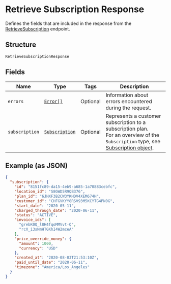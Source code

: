 
# Retrieve Subscription Response

Defines the fields that are included in the response from the
[RetrieveSubscription](#endpoint-subscriptions-retrievesubscription) endpoint.

## Structure

`RetrieveSubscriptionResponse`

## Fields

| Name | Type | Tags | Description |
|  --- | --- | --- | --- |
| `errors` | [`Error[]`](/doc/models/error.md) | Optional | Information about errors encountered during the request. |
| `subscription` | [`Subscription`](/doc/models/subscription.md) | Optional | Represents a customer subscription to a subscription plan.<br>For an overview of the `Subscription` type, see<br>[Subscription object](https://developer.squareup.com/docs/docs/subscriptions-api/overview#subscription-object-overview). |

## Example (as JSON)

```json
{
  "subscription": {
    "id": "8151fc89-da15-4eb9-a685-1a70883cebfc",
    "location_id": "S8GWD5R9QB376",
    "plan_id": "6JHXF3B2CW3YKHDV4XEM674H",
    "customer_id": "CHFGVKYY8RSV93M5KCYTG4PN0G",
    "start_date": "2020-05-11",
    "charged_through_date": "2020-06-11",
    "status": "ACTIVE",
    "invoice_ids": [
      "grebK0Q_l8H4fqoMMVvt-Q",
      "rcX_i3sNmHTGKhI4W2mceA"
    ],
    "price_override_money": {
      "amount": 1000,
      "currency": "USD"
    },
    "created_at": "2020-08-03T21:53:10Z",
    "paid_until_date": "2020-06-11",
    "timezone": "America/Los_Angeles"
  }
}
```

